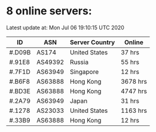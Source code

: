 # 8 online servers:

Latest update at: Mon Jul 06 19:10:15 UTC 2020

| ID | ASN | Server Country | Online |
| -- | --- | -------------- | ------ |
| #.D09B | AS174 | United States | 37 hrs |
| #.91E8 | AS49392 | Russia | 55 hrs |
| #.7F1D | AS63949 | Singapore | 12 hrs |
| #.B6F8 | AS63888 | Hong Kong | 3678 hrs |
| #.BD3E | AS63888 | Hong Kong | 4747 hrs |
| #.2A79 | AS63949 | Japan | 31 hrs |
| #.1278 | AS23033 | United States | 1163 hrs |
| #.33B9 | AS63888 | Hong Kong | 12 hrs |

